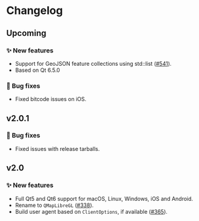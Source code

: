 # Changelog

## Upcoming

### ✨ New features

- Support for GeoJSON feature collections using std::list ([#541](https://github.com/track-asia/trackasia-native/pull/541)).
- Based on Qt 6.5.0

### 🐞 Bug fixes

- Fixed bitcode issues on iOS.

## v2.0.1

### 🐞 Bug fixes

- Fixed issues with release tarballs.

## v2.0

### ✨ New features

- Full Qt5 and Qt6 support for macOS, Linux, Windows, iOS and Android.
- Rename to `QMapLibreGL` ([#338](https://github.com/track-asia/trackasia-native/pull/338)).
- Build user agent based on `ClientOptions`, if available ([#365](https://github.com/track-asia/trackasia-native/pull/365)).
